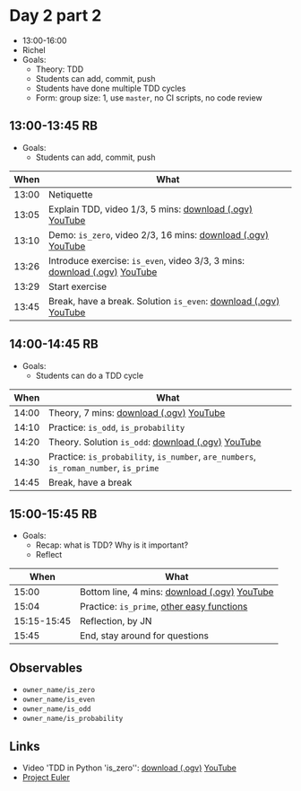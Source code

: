 # Day 2 part 2

* 13:00-16:00
* Richel
* Goals:
  * Theory: TDD
  * Students can add, commit, push
  * Students have done multiple TDD cycles
  * Form: group size: 1, use `master`, no CI scripts, no code review

## 13:00-13:45 RB

* Goals:
  * Students can add, commit, push

When |What
-----|-------------------------
13:00|Netiquette
13:05|Explain TDD, video 1/3, 5 mins: [download (.ogv)](https://richelbilderbeek.nl/programming_formalisms_tdd_1_1.ogv) [YouTube](https://youtu.be/gw_4jVrkDok)
13:10|Demo: `is_zero`, video 2/3, 16 mins: [download (.ogv)](https://richelbilderbeek.nl/tdd_python_is_zero.ogv) [YouTube](https://youtu.be/VddlrNOeodg)
13:26|Introduce exercise: `is_even`, video 3/3, 3 mins: [download (.ogv)](https://richelbilderbeek.nl/programming_formalisms_tdd_1_3.ogv) [YouTube](https://youtu.be/7V-zE__S6M8)
13:29|Start exercise
13:45|Break, have a break. Solution `is_even`: [download (.ogv)](https://richelbilderbeek.nl/tdd_python_is_even.ogv) [YouTube](https://youtu.be/ZcgJEdaRRpc)

## 14:00-14:45 RB

* Goals:
  * Students can do a TDD cycle

When |What
-----|-------------------------
14:00|Theory, 7 mins: [download (.ogv)](https://richelbilderbeek.nl/programming_formalisms_tdd_2_1.ogv) [YouTube](https://youtu.be/f4MCy9f8oAM)
14:10|Practice: `is_odd`, `is_probability`
14:20|Theory. Solution `is_odd`: [download (.ogv)](https://richelbilderbeek.nl/tdd_python_is_odd.ogv) [YouTube](https://youtu.be/BxyIsJw3E14)
14:30|Practice: `is_probability`, `is_number`, `are_numbers`, `is_roman_number`, `is_prime`
14:45|Break, have a break

## 15:00-15:45 RB

* Goals:
  * Recap: what is TDD? Why is it important?
  * Reflect

When       |What
-----------|-------------------------
15:00      |Bottom line, 4 mins: [download (.ogv)](https://richelbilderbeek.nl/programming_formalisms_tdd_3_1.ogv) [YouTube](https://youtu.be/633qwj2DUNc)
15:04      |Practice: `is_prime`, [other easy functions](https://github.com/UPPMAX/programming_formalisms/blob/main/learning_line.md#easy)
15:15-15:45|Reflection, by JN
15:45      |End, stay around for questions

## Observables

* `owner_name/is_zero`
* `owner_name/is_even`
* `owner_name/is_odd`
* `owner_name/is_probability`

## Links

* Video 'TDD in Python 'is_zero'': [download (.ogv)](https://richelbilderbeek.nl/tdd_python_is_zero.ogv) [YouTube](https://youtu.be/VddlrNOeodg)
* [Project Euler](https://projecteuler.net/)
